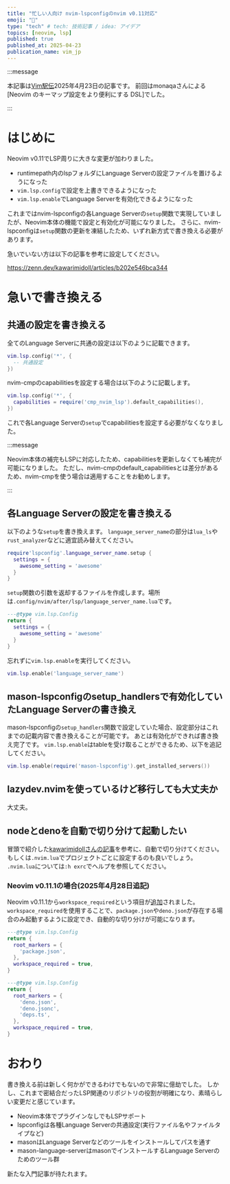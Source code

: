 ```yaml
---
title: "忙しい人向け nvim-lspconfigのnvim v0.11対応"
emoji: "🚗"
type: "tech" # tech: 技術記事 / idea: アイデア
topics: [neovim, lsp]
published: true
published_at: 2025-04-23
publication_name: vim_jp
---
```


:::message

本記事は[Vim駅伝](https://vim-jp.org/ekiden/)2025年4月23日の記事です。
前回はmonaqaさんによる[Neovim のキーマップ設定をより便利にする DSL]でした。

:::

# はじめに

Neovim v0.11でLSP周りに大きな変更が加わりました。

- runtimepath内のlspフォルダにLanguage Serverの設定ファイルを置けるようになった
- `vim.lsp.config`で設定を上書きできるようになった
- `vim.lsp.enable`でLanguage Serverを有効化できるようになった

これまではnvim-lspconfigの各Language Serverの`setup`関数で実現していましたが、Neovim本体の機能で設定と有効化が可能になりました。
さらに、nvim-lspconfigは`setup`関数の更新を凍結したため、いずれ新方式で書き換える必要があります。

急いでいない方は以下の記事を参考に設定してください。

https://zenn.dev/kawarimidoll/articles/b202e546bca344

# 急いで書き換える

## 共通の設定を書き換える

全てのLanguage Serverに共通の設定は以下のように記載できます。

```lua
vim.lsp.config('*', {
  -- 共通設定
})
```

nvim-cmpのcapabilitiesを設定する場合は以下のように記載します。

```lua
vim.lsp.config('*', {
  capabilities = require('cmp_nvim_lsp').default_capabilities(),
})
```

これで各Language Serverの`setup`でcapabilitiesを設定する必要がなくなりました。

:::message

Neovim本体の補完もLSPに対応したため、capabilitiesを更新しなくても補完が可能になりました。
ただし、nvim-cmpのdefault_capabilitiesとは差分があるため、nvim-cmpを使う場合は適用することをお勧めします。

:::

## 各Language Serverの設定を書き換える

以下のような`setup`を書き換えます。
`language_server_name`の部分は`lua_ls`や`rust_analyzer`などに適宜読み替えてください。

```lua:init.lua
require'lspconfig'.language_server_name.setup {
  settings = {
    awesome_setting = 'awesome'
  }
}
```

`setup`関数の引数を返却するファイルを作成します。場所は`.config/nvim/after/lsp/language_server_name.lua`です。

```lua:.config/nvim/after/lsp/language_server_name.lua
---@type vim.lsp.Config
return {
  settings = {
    awesome_setting = 'awesome'
  }
}
```

忘れずに`vim.lsp.enable`を実行してください。

```lua:init.lua
vim.lsp.enable('language_server_name')
```

## mason-lspconfigのsetup_handlersで有効化していたLanguage Serverの書き換え

mason-lspconfigの`setup_handlers`関数で設定していた場合、設定部分はこれまでの記載内容で書き換えることが可能です。
あとは有効化ができれば書き換え完了です。
`vim.lsp.enable`はtableを受け取ることができるため、以下を追記してください。

```lua:init.lua
vim.lsp.enable(require('mason-lspconfig').get_installed_servers())
```

## lazydev.nvimを使っているけど移行しても大丈夫か

大丈夫。

## nodeとdenoを自動で切り分けて起動したい

冒頭で紹介した[kawarimidollさんの記事](https://zenn.dev/kawarimidoll/articles/b202e546bca344)を参考に、自動で切り分けてください。
もしくは`.nvim.lua`でプロジェクトごとに設定するのも良いでしょう。
`.nvim.lua`については`:h exrc`でヘルプを参照してください。

### Neovim v0.11.1の場合(2025年4月28日追記)

Neovim v0.11.1から`workspace_required`という項目が[追加](https://github.com/neovim/neovim/pull/33608)されました。
`workspace_required`を使用することで、`package.json`や`deno.json`が存在する場合のみ起動するように設定でき、自動的な切り分けが可能になります。

```lua:.config/nvim/after/lsp/ts_ls.lua
---@type vim.lsp.Config
return {
  root_markers = {
    'package.json',
  },
  workspace_required = true,
}
```

```lua:.config/nvim/after/lsp/deno.lua
---@type vim.lsp.Config
return {
  root_markers = {
    'deno.json',
    'deno.jsonc',
    'deps.ts',
  },
  workspace_required = true,
}
```

# おわり

書き換える前は新しく何かができるわけでもないので非常に億劫でした。
しかし、これまで密結合だったLSP関連のリポジトリの役割が明確になり、素晴らしい変更だと感じています。

- Neovim本体でプラグインなしでもLSPサポート
- lspconfigは各種Language Serverの共通設定(実行ファイル名やファイルタイプなど)
- masonはLanguage Serverなどのツールをインストールしてパスを通す
- mason-language-serverはmasonでインストールするLanguage Serverのためのツール群

新たな入門記事が待たれます。
